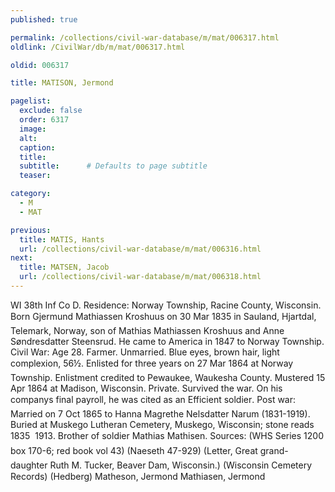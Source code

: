 ```yaml
---
published: true

permalink: /collections/civil-war-database/m/mat/006317.html
oldlink: /CivilWar/db/m/mat/006317.html

oldid: 006317

title: MATISON, Jermond

pagelist:
  exclude: false
  order: 6317
  image: 
  alt:
  caption:
  title:
  subtitle:      # Defaults to page subtitle
  teaser:

category: 
  - M 
  - MAT

previous:
  title: MATIS, Hants
  url: /collections/civil-war-database/m/mat/006316.html  
next:
  title: MATSEN, Jacob
  url: /collections/civil-war-database/m/mat/006318.html   
---
```

WI 38th Inf Co D. Residence: Norway Township, Racine County, Wisconsin. Born &#147;Gjermund Mathiassen Kroshuus&#148; on 30 Mar 1835 in Sauland, Hjartdal, Telemark, Norway, son of Mathias Mathiassen Kroshuus and Anne S&oslash;ndresdatter Steensrud. He came to America in 1847 to Norway Township. Civil War: Age 28. Farmer. Unmarried. Blue eyes, brown hair, light complexion, 5&#146;6&frac12;&#148;. Enlisted for three years on 27 Mar 1864 at Norway Township. Enlistment credited to Pewaukee, Waukesha County. Mustered 15 Apr 1864 at Madison, Wisconsin. Private. Survived the war. On his company&#146;s final payroll, he was cited as an &#147;Efficient soldier&#148;. Post war: Married on 7 Oct 1865 to Hanna Magrethe Nelsdatter Narum (1831-1919). Buried at Muskego Lutheran Cemetery, Muskego, Wisconsin; stone reads &#147;1835 &#150; 1913&#148;. Brother of soldier Mathias Mathisen. Sources: (WHS Series 1200 box 170-6; red book vol 43) (Naeseth &#146;47-929) (Letter, Great grand-daughter Ruth M. Tucker, Beaver Dam, Wisconsin.) (Wisconsin Cemetery Records) (Hedberg) &#147;Matheson, Jermond&#148; &#147;Mathiasen, Jermond&#148;
